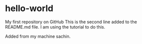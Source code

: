 # hello-world
My first repository on GitHub
This is the second line added to the README.md file. 
I am using the tutorial to do this. 

Added from my machine sachin.
